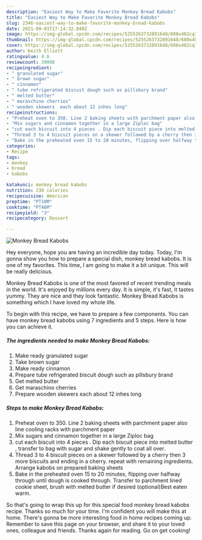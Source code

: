```yaml
---
description: "Easiest Way to Make Favorite Monkey Bread Kabobs"
title: "Easiest Way to Make Favorite Monkey Bread Kabobs"
slug: 2346-easiest-way-to-make-favorite-monkey-bread-kabobs
date: 2021-09-01T17:14:32.840Z
image: https://img-global.cpcdn.com/recipes/5255263732891648/680x482cq70/monkey-bread-kabobs-recipe-main-photo.jpg
thumbnail: https://img-global.cpcdn.com/recipes/5255263732891648/680x482cq70/monkey-bread-kabobs-recipe-main-photo.jpg
cover: https://img-global.cpcdn.com/recipes/5255263732891648/680x482cq70/monkey-bread-kabobs-recipe-main-photo.jpg
author: Keith Elliott
ratingvalue: 4.6
reviewcount: 39098
recipeingredient:
- " granulated sugar"
- " brown sugar"
- " cinnamon"
- " tube refrigerated biscuit dough such as pillsbury brand"
- " melted butter"
- " maraschino cherries"
- " wooden skewers  each about 12 inhes long"
recipeinstructions:
- "Preheat oven to 350. Line 2 baking sheets with parchment paper also line cooling racks with parchment paper"
- "Mix sugars and cinnamon together in a large Ziploc bag"
- "cut each biscuit into 4 pieces . Dip each biscuit piece into melted butter , transfer to bag with sugar and shake gently to coat all over."
- "Thread 3 to 4 biscuit pieces on a skewer followed by a cherry then 3 more biscuits and ending in a cherry. repeat with remaining ingredients. Arrange kabobs on prepared baking sheets"
- "Bake in the preheated oven 15 to 20 minutes, flipping over halfway through until dough is cooked through. Transfer to parchment lined cookie sheet, brush with melted butter if desired (optional)Best eaten warm."
categories:
- Recipe
tags:
- monkey
- bread
- kabobs

katakunci: monkey bread kabobs 
nutrition: 230 calories
recipecuisine: American
preptime: "PT10M"
cooktime: "PT46M"
recipeyield: "3"
recipecategory: Dessert

---
```



![Monkey Bread Kabobs](https://img-global.cpcdn.com/recipes/5255263732891648/680x482cq70/monkey-bread-kabobs-recipe-main-photo.jpg)

Hey everyone, hope you are having an incredible day today. Today, I'm gonna show you how to prepare a special dish, monkey bread kabobs. It is one of my favorites. This time, I am going to make it a bit unique. This will be really delicious.



Monkey Bread Kabobs is one of the most favored of recent trending meals in the world. It's enjoyed by millions every day. It is simple, it's fast, it tastes yummy. They are nice and they look fantastic. Monkey Bread Kabobs is something which I have loved my whole life.


To begin with this recipe, we have to prepare a few components. You can have monkey bread kabobs using 7 ingredients and 5 steps. Here is how you can achieve it.

<!--inarticleads1-->

##### The ingredients needed to make Monkey Bread Kabobs:

1. Make ready  granulated sugar
1. Take  brown sugar
1. Make ready  cinnamon
1. Prepare  tube refrigerated biscuit dough such as pillsbury brand
1. Get  melted butter
1. Get  maraschino cherries
1. Prepare  wooden skewers  each about 12 inhes long




<!--inarticleads2-->

##### Steps to make Monkey Bread Kabobs:

1. Preheat oven to 350. Line 2 baking sheets with parchment paper also line cooling racks with parchment paper
1. Mix sugars and cinnamon together in a large Ziploc bag
1. cut each biscuit into 4 pieces . Dip each biscuit piece into melted butter , transfer to bag with sugar and shake gently to coat all over.
1. Thread 3 to 4 biscuit pieces on a skewer followed by a cherry then 3 more biscuits and ending in a cherry. repeat with remaining ingredients. Arrange kabobs on prepared baking sheets
1. Bake in the preheated oven 15 to 20 minutes, flipping over halfway through until dough is cooked through. Transfer to parchment lined cookie sheet, brush with melted butter if desired (optional)Best eaten warm.




So that's going to wrap this up for this special food monkey bread kabobs recipe. Thanks so much for your time. I'm confident you will make this at home. There's gonna be more interesting food in home recipes coming up. Remember to save this page on your browser, and share it to your loved ones, colleague and friends. Thanks again for reading. Go on get cooking!
